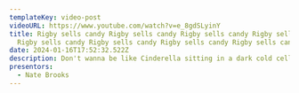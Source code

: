 ```yaml
---
templateKey: video-post
videoURL: https://www.youtube.com/watch?v=e_8gdSLyinY
title: Rigby sells candy Rigby sells candy Rigby sells candy Rigby sells candy
  Rigby sells candy Rigby sells candy Rigby sells candy Rigby sells candy
date: 2024-01-16T17:52:32.522Z
description: Don't wanna be like Cinderella sitting in a dark cold cellar
presentors:
  - Nate Brooks
---
```

